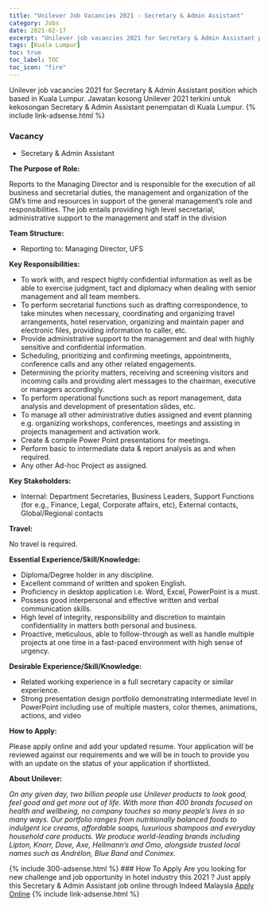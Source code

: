```yaml
---
title: "Unilever Job Vacancies 2021 - Secretary & Admin Assistant" 
category: Jobs 
date: 2021-02-17 
excerpt: "Unilever job vacancies 2021 for Secretary & Admin Assistant position which based in Kuala Lumpur. Jawatan kosong Unilever 2021 terkini untuk kekosongan Secretary & Admin Assistant penempatan di Kuala Lumpur" 
tags: [Kuala Lumpur] 
toc: true 
toc_label: TOC 
toc_icon: "fire" 
--- 
```


Unilever job vacancies 2021 for Secretary & Admin Assistant position which based in Kuala Lumpur. Jawatan kosong Unilever 2021 terkini untuk kekosongan Secretary & Admin Assistant penempatan di Kuala Lumpur. 
{% include link-adsense.html %} 
### Vacancy 
- Secretary & Admin Assistant 
<div><div><p><b>The Purpose of Role:
</b></p><p>Reports to the Managing Director and is responsible for the execution of all business and secretarial duties, the management and organization of the GM&#8217;s time and resources in support of the general management&#8217;s role and responsibilities. The job entails providing high level secretarial, administrative support to the management and staff in the division<br>
</p><p></p><p><b>Team Structure:
</b></p><ul><li>Reporting to: Managing Director, UFS<br>
</li></ul><p></p><p><b>Key Responsibilities:
</b></p><ul><li>To work with, and respect highly confidential information as well as be able to exercise judgment, tact and diplomacy when dealing with senior management and all team members.
</li><li>To perform secretarial functions such as drafting correspondence, to take minutes when necessary, coordinating and organizing travel arrangements, hotel reservation, organizing and maintain paper and electronic files, providing information to caller, etc.
</li><li>Provide administrative support to the management and deal with highly sensitive and confidential information.
</li><li>Scheduling, prioritizing and confirming meetings, appointments, conference calls and any other related engagements.
</li><li>Determining the priority matters, receiving and screening visitors and incoming calls and providing alert messages to the chairman, executive or managers accordingly.
</li><li>To perform operational functions such as report management, data analysis and development of presentation slides, etc.
</li><li>To manage all other administrative duties assigned and event planning e.g. organizing workshops, conferences, meetings and assisting in projects management and activation work.
</li><li>Create &amp; compile Power Point presentations for meetings.
</li><li>Perform basic to intermediate data &amp; report analysis as and when required.
</li><li>Any other Ad-hoc Project as assigned.<br>
</li></ul><p></p><p><b>Key Stakeholders:
</b></p><ul><li>Internal: Department Secretaries, Business Leaders, Support Functions (for e.g., Finance, Legal, Corporate affairs, etc), External contacts, Global/Regional contacts<br>
</li></ul><p></p><p><b>Travel:
</b></p><p>No travel is required.<br>
</p><p></p><p><b>Essential Experience/Skill/Knowledge:
</b></p><ul><li>Diploma/Degree holder in any discipline.
</li><li>Excellent command of written and spoken English.
</li><li>Proficiency in desktop application i.e. Word, Excel, PowerPoint is a must.
</li><li>Possess good interpersonal and effective written and verbal communication skills.
</li><li>High level of integrity, responsibility and discretion to maintain confidentiality in matters both personal and business.
</li><li>Proactive, meticulous, able to follow-through as well as handle multiple projects at one time in a fast-paced environment with high sense of urgency.<br>
</li></ul><p></p><p><b>Desirable Experience/Skill/Knowledge:
</b></p><ul><li>Related working experience in a full secretary capacity or similar experience.
</li><li>Strong presentation design portfolio demonstrating intermediate level in PowerPoint including use of multiple masters, color themes, animations, actions, and video<br>
</li></ul><p></p><p><b>How to Apply:
</b></p><p>Please apply online and add your updated resume. Your application will be reviewed against our requirements and we will be in touch to provide you with an update on the status of your application if shortlisted.<br>
</p><p></p><p><b>About Unilever:
</b></p><p><i>On any given day, two billion people use Unilever products to look good, feel good and get more out of life. With more than 400 brands focused on health and wellbeing, no company touches so many people&#8217;s lives in so many ways. Our portfolio ranges from nutritionally balanced foods to indulgent ice creams, affordable soaps, luxurious shampoos and everyday household care products. We produce world-leading brands including Lipton, Knorr, Dove, Axe, Hellmann&#8217;s and Omo, alongside trusted local names such as Andr&#233;lon, Blue Band and Conimex.</i></p></div></div> 
{% include 300-adsense.html %} 
### How To Apply 
Are you looking for new challenge and job opportunity in hotel industry this 2021 ?
Just apply this Secretary & Admin Assistant job online through Indeed Malaysia 
<a href="https://malaysia.indeed.com/viewjob?jk=186094f506362c6a" class="btn btn--info" target="_blank" rel="nofollow noopenner">Apply Online</a> 
{% include link-adsense.html %} 